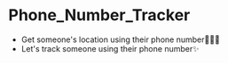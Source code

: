 # Phone_Number_Tracker
- Get someone's location using their phone number👩🏽‍💻
- Let's track someone using their phone number✨
